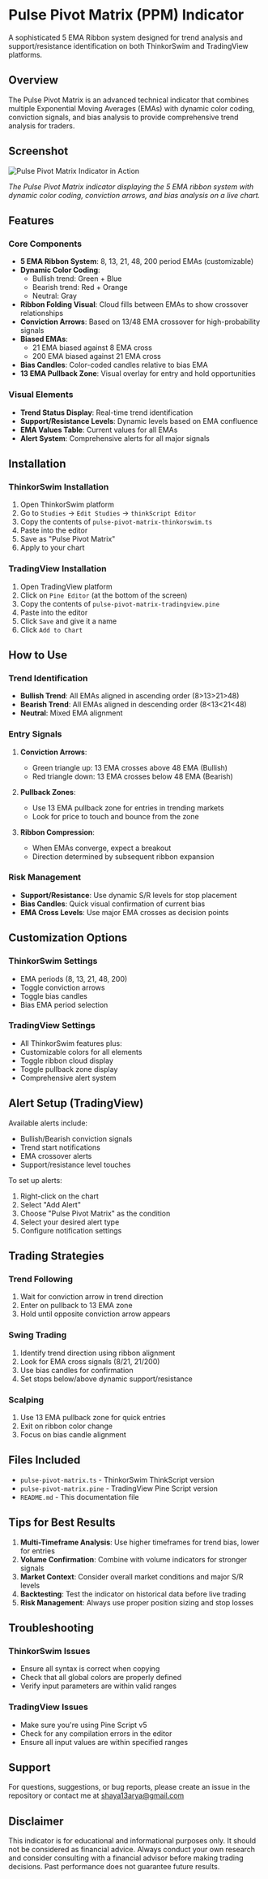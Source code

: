 # Pulse Pivot Matrix (PPM) Indicator
A sophisticated 5 EMA Ribbon system designed for trend analysis and support/resistance identification on both ThinkorSwim and TradingView platforms.

## Overview

The Pulse Pivot Matrix is an advanced technical indicator that combines multiple Exponential Moving Averages (EMAs) with dynamic color coding, conviction signals, and bias analysis to provide comprehensive trend analysis for traders.

## Screenshot

![Pulse Pivot Matrix Indicator in Action](https://github.com/user-attachments/assets/237f1db7-c7f8-43ce-94c6-f3fb9cfa247e)

*The Pulse Pivot Matrix indicator displaying the 5 EMA ribbon system with dynamic color coding, conviction arrows, and bias analysis on a live chart.*

## Features

### Core Components

- **5 EMA Ribbon System**: 8, 13, 21, 48, 200 period EMAs (customizable)
- **Dynamic Color Coding**: 
  - Bullish trend: Green + Blue
  - Bearish trend: Red + Orange
  - Neutral: Gray
- **Ribbon Folding Visual**: Cloud fills between EMAs to show crossover relationships
- **Conviction Arrows**: Based on 13/48 EMA crossover for high-probability signals
- **Biased EMAs**: 
  - 21 EMA biased against 8 EMA cross
  - 200 EMA biased against 21 EMA cross
- **Bias Candles**: Color-coded candles relative to bias EMA
- **13 EMA Pullback Zone**: Visual overlay for entry and hold opportunities

### Visual Elements

- **Trend Status Display**: Real-time trend identification
- **Support/Resistance Levels**: Dynamic levels based on EMA confluence
- **EMA Values Table**: Current values for all EMAs
- **Alert System**: Comprehensive alerts for all major signals

## Installation

### ThinkorSwim Installation

1. Open ThinkorSwim platform
2. Go to `Studies` → `Edit Studies` → `thinkScript Editor`
3. Copy the contents of `pulse-pivot-matrix-thinkorswim.ts`
4. Paste into the editor
5. Save as "Pulse Pivot Matrix"
6. Apply to your chart

### TradingView Installation

1. Open TradingView platform
2. Click on `Pine Editor` (at the bottom of the screen)
3. Copy the contents of `pulse-pivot-matrix-tradingview.pine`
4. Paste into the editor
5. Click `Save` and give it a name
6. Click `Add to Chart`

## How to Use

### Trend Identification

- **Bullish Trend**: All EMAs aligned in ascending order (8>13>21>48)
- **Bearish Trend**: All EMAs aligned in descending order (8<13<21<48)
- **Neutral**: Mixed EMA alignment

### Entry Signals

1. **Conviction Arrows**: 
   - Green triangle up: 13 EMA crosses above 48 EMA (Bullish)
   - Red triangle down: 13 EMA crosses below 48 EMA (Bearish)

2. **Pullback Zones**: 
   - Use 13 EMA pullback zone for entries in trending markets
   - Look for price to touch and bounce from the zone

3. **Ribbon Compression**: 
   - When EMAs converge, expect a breakout
   - Direction determined by subsequent ribbon expansion

### Risk Management

- **Support/Resistance**: Use dynamic S/R levels for stop placement
- **Bias Candles**: Quick visual confirmation of current bias
- **EMA Cross Levels**: Use major EMA crosses as decision points

## Customization Options

### ThinkorSwim Settings
- EMA periods (8, 13, 21, 48, 200)
- Toggle conviction arrows
- Toggle bias candles
- Bias EMA period selection

### TradingView Settings
- All ThinkorSwim features plus:
- Customizable colors for all elements
- Toggle ribbon cloud display
- Toggle pullback zone display
- Comprehensive alert system

## Alert Setup (TradingView)

Available alerts include:
- Bullish/Bearish conviction signals
- Trend start notifications
- EMA crossover alerts
- Support/resistance level touches

To set up alerts:
1. Right-click on the chart
2. Select "Add Alert"
3. Choose "Pulse Pivot Matrix" as the condition
4. Select your desired alert type
5. Configure notification settings

## Trading Strategies

### Trend Following
1. Wait for conviction arrow in trend direction
2. Enter on pullback to 13 EMA zone
3. Hold until opposite conviction arrow appears

### Swing Trading
1. Identify trend direction using ribbon alignment
2. Look for EMA cross signals (8/21, 21/200)
3. Use bias candles for confirmation
4. Set stops below/above dynamic support/resistance

### Scalping
1. Use 13 EMA pullback zone for quick entries
2. Exit on ribbon color change
3. Focus on bias candle alignment

## Files Included

- `pulse-pivot-matrix.ts` - ThinkorSwim ThinkScript version
- `pulse-pivot-matrix.pine` - TradingView Pine Script version
- `README.md` - This documentation file

## Tips for Best Results

1. **Multi-Timeframe Analysis**: Use higher timeframes for trend bias, lower for entries
2. **Volume Confirmation**: Combine with volume indicators for stronger signals
3. **Market Context**: Consider overall market conditions and major S/R levels
4. **Backtesting**: Test the indicator on historical data before live trading
5. **Risk Management**: Always use proper position sizing and stop losses

## Troubleshooting

### ThinkorSwim Issues
- Ensure all syntax is correct when copying
- Check that all global colors are properly defined
- Verify input parameters are within valid ranges

### TradingView Issues
- Make sure you're using Pine Script v5
- Check for any compilation errors in the editor
- Ensure all input values are within specified ranges

## Support

For questions, suggestions, or bug reports, please create an issue in the repository or contact me at shaya13arya@gmail.com

## Disclaimer

This indicator is for educational and informational purposes only. It should not be considered as financial advice. Always conduct your own research and consider consulting with a financial advisor before making trading decisions. Past performance does not guarantee future results.
